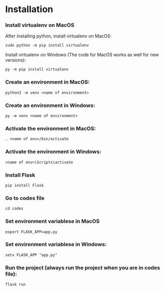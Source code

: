 # Installation <br/>
### Install virtualenv on MacOS <br/>
After installing python, install virtualenv on MacOS: <br />
```
sudo python -m pip install virtualenv
```
Install virtualenv on Windows (The code for MacOS works as well for new versions):
```
py -m pip install virtualenv
```
### Create an environment in MacOS:
```
python3 -m venv <name of environment>
```
### Create an environment in Windows:
```
py -m venv <name of environment>
```
### Activate the environment in MacOS:
```
. <name of env>/bin/activate
```
### Activate the environment in Windows:
```
<name of env>\Scripts\activate
```
### Install Flask 
```
pip install Flask
```
### Go to codes file
```
cd codes
```
### Set environment variablese in MacOS
```
export FLASK_APP=app.py
```
### Set environment variablese in Windows:
```
setx FLASK_APP "app.py"
```
### Run the project (always run the project when you are in codes file):
```
flask run
```

